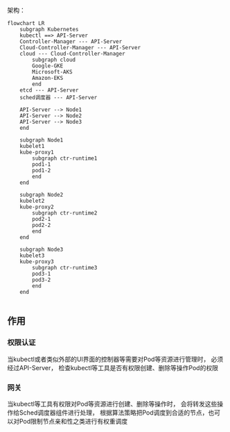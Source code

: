 架构：
```mermaid
flowchart LR
	subgraph Kubernetes
	kubectl ==> API-Server
	Controller-Manager --- API-Server
	Cloud-Controller-Manager --- API-Server
	cloud --- Cloud-Controller-Manager
		subgraph cloud
		Google-GKE
		Microsoft-AKS
		Amazon-EKS
		end
	etcd --- API-Server
	sched调度器 --- API-Server

	API-Server --> Node1
	API-Server --> Node2
	API-Server --> Node3
	end

	subgraph Node1
	kubelet1
	kube-proxy1
		subgraph ctr-runtime1
		pod1-1
		pod1-2
		end
	end

	subgraph Node2
	kubelet2
	kube-proxy2
		subgraph ctr-runtime2
		pod2-1
		pod2-2
		end
	end

	subgraph Node3
	kubelet3
	kube-proxy3
		subgraph ctr-runtime3
		pod3-1
		pod3-2
		end
	end
	
```

## 作用
### 权限认证
当kubectl或者类似外部的UI界面的控制器等需要对Pod等资源进行管理时， 必须经过API-Server， 检查kubectl等工具是否有权限创建、删除等操作Pod的权限

### 网关
当kubectl等工具有权限对Pod等资源进行创建、删除等操作时， 会将转发这些操作给Sched调度器组件进行处理， 根据算法策略把Pod调度到合适的节点，也可以对Pod限制节点亲和性之类进行有权重调度